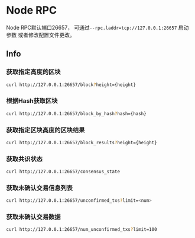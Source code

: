 # Node RPC

Node RPC默认端口26657， 可通过```--rpc.laddr=tcp://127.0.0.1:26657``` 启动参数 或者修改配置文件更改。

## Info

### 获取指定高度的区块

```bash
curl http://127.0.0.1:26657/block?height={height}
```

### 根据Hash获取区块

```bash
curl http://127.0.0.1:26657/block_by_hash?hash={hash}
```

### 获取指定区块高度的区块结果

```bash
curl http://127.0.0.1:26657/block_results?height={height}
```

### 获取共识状态

```bash
curl http://127.0.0.1:26657/consensus_state
```

### 获取未确认交易信息列表

```bash
curl http://127.0.0.1:26657/unconfirmed_txs?limit=<num>
```

### 获取未确认交易数据

```bash
curl http://127.0.0.1:26657/num_unconfirmed_txs?limit=100
```